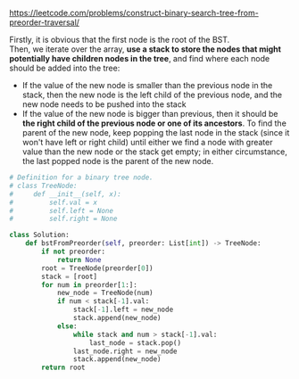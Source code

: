 <https://leetcode.com/problems/construct-binary-search-tree-from-preorder-traversal/>

Firstly, it is obvious that the first node is the root of the BST.  
Then, we iterate over the array, **use a stack to store the nodes that might potentially have children nodes in the tree**, and find where each node should be added into the tree:  

- If the value of the new node is smaller than the previous node in the stack, then the new node is the left child of the previous node, and the new node needs to be pushed into the stack
- If the value of the new node is bigger than previous, then it should be **the right child of the previous node or one of its ancestors**. To find the parent of the new node, keep popping the last node in the stack (since it won't have left or right child) until either we find a node with greater value than the new node or the stack get empty; in either circumstance, the last popped node is the parent of the new node.  

```python
# Definition for a binary tree node.
# class TreeNode:
#     def __init__(self, x):
#         self.val = x
#         self.left = None
#         self.right = None

class Solution:
    def bstFromPreorder(self, preorder: List[int]) -> TreeNode:
        if not preorder:
            return None
        root = TreeNode(preorder[0])
        stack = [root]
        for num in preorder[1:]:
            new_node = TreeNode(num)
            if num < stack[-1].val:
                stack[-1].left = new_node
                stack.append(new_node)
            else:
                while stack and num > stack[-1].val:
                    last_node = stack.pop()
                last_node.right = new_node
                stack.append(new_node)
        return root
```



